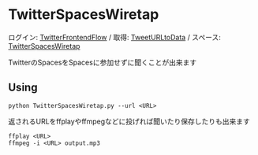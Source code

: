 # TwitterSpacesWiretap

ログイン: [TwitterFrontendFlow](https://github.com/fa0311/TwitterFrontendFlow) /
取得: [TweetURLtoData](https://github.com/fa0311/TweetURLtoData) /
スペース: [TwitterSpacesWiretap](https://github.com/fa0311/TwitterSpacesWiretap)

TwitterのSpacesをSpacesに参加せずに聞くことが出来ます<br>

## Using

```shell
python TwitterSpacesWiretap.py --url <URL>
```

返されるURLをffplayやffmpegなどに投げれば聞いたり保存したりも出来ます
```shell
ffplay <URL>
ffmpeg -i <URL> output.mp3
```
